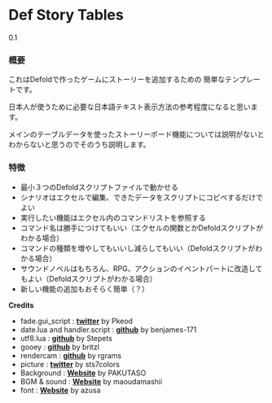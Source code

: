 # Def Story Tables
0.1

### 概要
これはDefoldで作ったゲームにストーリーを追加するための
簡単なテンプレートです。  

日本人が使うために必要な日本語テキスト表示方法の参考程度になると思います。  

メインのテーブルデータを使ったストーリーボード機能については説明がないとわからないと思うのでそのうち説明します。  

### 特徴
- 最小３つのDefoldスクリプトファイルで動かせる
- シナリオはエクセルで編集、できたデータをスクリプトにコピペするだけでよい
- 実行したい機能はエクセル内のコマンドリストを参照する
- コマンド名は勝手につけてもいい（エクセルの関数とかDefoldスクリプトがわかる場合）
- コマンドの種類を増やしてもいいし減らしてもいい（Defoldスクリプトがわかる場合）
- サウンドノベルはもちろん、RPG、アクションのイベントパートに改造してもよい（Defoldスクリプトがわかる場合）
- 新しい機能の追加もおそらく簡単（？）

**Credits**
- fade.gui_script : [**twitter**](https://twitter.com/Pkeod) by Pkeod
- date.lua and handler.script : [**github**](https://github.com/benjames-171/defold-games) by benjames-171
- utf8.lua : [**github**](https://github.com/Stepets/utf8.lua) by Stepets
- gooey : [**github**](https://github.com/britzl/gooey) by britzl
- rendercam : [**github**](https://github.com/rgrams/rendercam) by rgrams
- picture  : [**twitter**](https://twitter.com/sts7colors) by sts7colors
- Background : [**Website**](https://www.pakutaso.com) by PAKUTASO
- BGM & sound :  [**Website**](https://maoudamashii.jokersounds.com/music_rule.html) by maoudamashii
- font :  [**Website**](http://azukifont.com/index.html) by azusa
